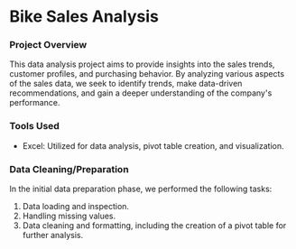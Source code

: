 # Bike Sales Analysis

### Project Overview

This data analysis project aims to provide insights into the sales trends, customer profiles, and purchasing behavior. By analyzing various aspects of the sales data, we seek to identify trends, make data-driven recommendations, and gain a deeper understanding of the company's performance.

### Tools Used

- Excel: Utilized for data analysis, pivot table creation, and visualization.

### Data Cleaning/Preparation

In the initial data preparation phase, we performed the following tasks:

1. Data loading and inspection.
2. Handling missing values.
3. Data cleaning and formatting, including the creation of a pivot table for further analysis.



